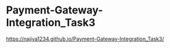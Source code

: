# Payment-Gateway-Integration_Task3
https://najiya1234.github.io/Payment-Gateway-Integration_Task3/
